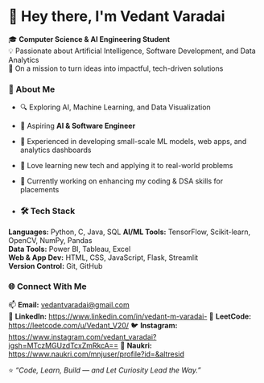 # 👋 Hey there, I'm Vedant Varadai  

🎓 **Computer Science & AI Engineering Student**  
💡 Passionate about Artificial Intelligence, Software Development, and Data Analytics  
🚀 On a mission to turn ideas into impactful, tech-driven solutions 

### 🧠 About Me  
- 🔍 Exploring AI, Machine Learning, and Data Visualization  
- 💼 Aspiring **AI & Software Engineer**  
- 🧩 Experienced in developing small-scale ML models, web apps, and analytics dashboards  
- 💬 Love learning new tech and applying it to real-world problems  
- 🌱 Currently working on enhancing my coding & DSA skills for placements

- ### 🛠️ Tech Stack  
**Languages:** Python, C, Java, SQL 
**AI/ML Tools:** TensorFlow, Scikit-learn, OpenCV, NumPy, Pandas  
**Data Tools:** Power BI, Tableau, Excel  
**Web & App Dev:** HTML, CSS, JavaScript, Flask, Streamlit  
**Version Control:** Git, GitHub 

### 🌐 Connect With Me  
📫 **Email:** vedantvaradai@gmail.com  
💼 **LinkedIn:**  https://www.linkedin.com/in/vedant-m-varadai-
🧩 **LeetCode:**  https://leetcode.com/u/Vedant_V20/
🐦 **Instagram:** https://www.instagram.com/vedant_varadai?igsh=MTczMGUzdTcxZmRkcA==
🏢 **Naukri:**    https://www.naukri.com/mnjuser/profile?id=&altresid

⭐ *“Code, Learn, Build — and Let Curiosity Lead the Way.”*  
